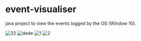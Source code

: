 # event-visualiser
java project to view the events logged by the OS (Window 10).

![32](https://user-images.githubusercontent.com/56322386/175397634-5fc44f8b-812e-454c-bb67-7033308757a5.png)
![dede](https://user-images.githubusercontent.com/56322386/175397644-be2f9188-9d24-4cb4-98ff-73fe82a0ca6f.png)
![1](https://user-images.githubusercontent.com/56322386/175397650-777229ed-b32a-403f-9908-aae4575af54d.png)
![2](https://user-images.githubusercontent.com/56322386/175397657-873f267d-7aab-40c9-ba3f-3cf3c550f73e.png)

